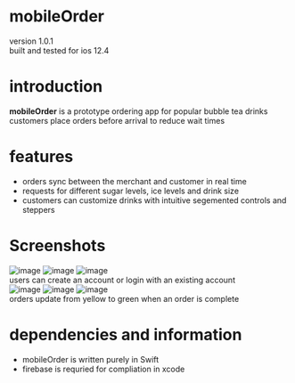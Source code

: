 # mobileOrder
version 1.0.1  
built and tested for ios 12.4

# introduction
**mobileOrder** is a prototype ordering app for popular bubble tea drinks  
customers place orders before arrival to reduce wait times

# features
* orders sync between the merchant and customer in real time
* requests for different sugar levels, ice levels and drink size
* customers can customize drinks with intuitive segemented controls and steppers

# Screenshots
![image](https://files.rafferli.com/mobileOrderMedia/loginScreen.png)
![image](https://files.rafferli.com/mobileOrderMedia/placeOrder.png)
![image](https://files.rafferli.com/mobileOrderMedia/drinkSelection.png)  
users can create an account or login with an existing account  
![image](https://files.rafferli.com/mobileOrderMedia/modifierSelection.png)
![image](https://files.rafferli.com/mobileOrderMedia/confirmOrder.png)
![image](https://files.rafferli.com/mobileOrderMedia/statusDrink.png)  
orders update from yellow to green when an order is complete  

# dependencies and information
* mobileOrder is written purely in Swift
* firebase is requried for compliation in xcode
